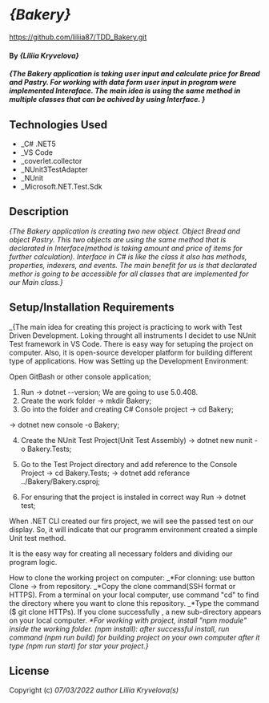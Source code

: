 # _{Bakery}_
https://github.com/liliia87/TDD_Bakery.git

#### By _**{Liliia Kryvelova}**_

#### _{The Bakery application is taking user input and calculate price for Bread and Pastry. For working with data form user input in program were implemented Interaface. The main idea is using the same method in multiple classes that can be achived by using Interface. }_

## Technologies Used

* _C# .NET5
* _VS Code
* _coverlet.collector
* _NUnit3TestAdapter
* _NUnit
* _Microsoft.NET.Test.Sdk

## Description
_{The Bakery application is creating two new object. Object Bread and object Pastry. This two objects are  using the same method that is declarated in Interface(method is taking amount and price of items for further calculation). Interface in C# is like the class it also has methods, properties, indexers, and events. The main benefit for us is that declarated methor is going to be accessible for all classes that are implemented for our Main class.}_


## Setup/Installation Requirements

_{The main idea for creating this project is practicing to work with Test Driven Development. Loking throught all instruments I decidet to use NUnit Test framework in VS Code. There is easy way for setuping the project on computer. Also, it is open-source developer platform for building different type of applications.
How was Setting up the Development Environment:

Open GitBash or other console application;

1. Run -> dotnet --version; We are going to use 5.0.408.
2. Create the work folder -> mkdir Bakery;
3. Go into the folder and creating C# Console project 
-> cd Bakery;

-> dotnet new console -o Bakery;

4. Create the NUnit Test Project(Unit Test Assembly)
-> dotnet new nunit -o Bakery.Tests;

5. Go to the Test Project directory and add reference to the Console Project
-> cd Bakery.Tests;
-> dotnet add referance ../Bakery/Bakery.csproj;

6. For ensuring that the project is instaled in correct way Run -> dotnet test;

When .NET CLI created our firs project, we will see the passed test on our display. So, it will indicate that our programm environment created a simple Unit test method.

It is the easy way for creating all necessary folders and dividing our program logic.

How to clone the working project on computer:
_*For clonning: use button Clone -> from repository.
_*Copy the clone command(SSH format or HTTPS). From a terminal on your local computer, use command "cd" to find the directory where you want to clone this repository.
_*Type the command ($ git clone HTTPs). If you clone successfully , a new sub-directory appears on your local computer.
_*For working with project, install "npm module" inside the working folder. (npm install): after successful install, run command (npm run build) for building project on your own computer after it type (npm run start) for star your project.}_

## License

Copyright (c) _07/03/2022_ _author Liliia Kryvelova(s)_
